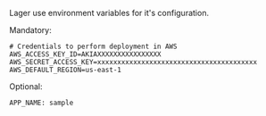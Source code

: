 Lager use environment variables for it's configuration.

Mandatory:
```
# Credentials to perform deployment in AWS
AWS_ACCESS_KEY_ID=AKIAXXXXXXXXXXXXXXXX
AWS_SECRET_ACCESS_KEY=xxxxxxxxxxxxxxxxxxxxxxxxxxxxxxxxxxxxxxxx
AWS_DEFAULT_REGION=us-east-1
```

Optional:
```
APP_NAME: sample
```
